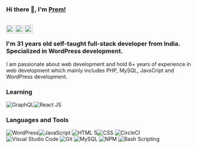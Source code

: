 ### Hi there 👋, I'm [Prem!](https://www.freewebmentor.com)

<br/>
<a href="https://twitter.com/thepremtiwari">
  <img align="left" alt="Prem Tiwari| Twitter" width="22px" src="https://cdn.jsdelivr.net/npm/simple-icons@v3/icons/twitter.svg" />
</a>

<a href="https://www.linkedin.com/in/thepremtiwari/">
  <img align="left" alt="Linkedin" width="22px" src="https://cdn.jsdelivr.net/npm/simple-icons@v3/icons/linkedin.svg" />
</a>

<a href="https://www.instagram.com/thepremtiwari/">
  <img align="left" alt="Instagram" width="22px" src="https://cdn.jsdelivr.net/npm/simple-icons@v3/icons/instagram.svg" />
</a>
<br />

### I'm 31 years old self-taught full-stack developer from India. Specialized in WordPress development.

I am passionate about web development and hold 6+ years of experience in web development which mainly includes PHP, MySQL, JavsCript and WordPress development. 

### Learning
<img src="https://img.icons8.com/color/48/000000/graphql.png" title="GraphQL"/><img src="https://img.icons8.com/plasticine/48/000000/react.png" title="React JS"/>

### Languages and Tools
<img src="https://img.icons8.com/color/48/000000/wordpress.png" alt="WordPress" title="WordPress"/><img src="https://img.icons8.com/color/50/000000/javascript.png" title="JavaScript"/>
<img src="https://img.icons8.com/dusk/48/000000/html-5.png" title="HTML 5"/><img src="https://img.icons8.com/nolan/48/css-filetype.png" title="CSS"/>
<img src="https://img.icons8.com/color/48/000000/circleci.png" title="CircleCI"/>
<img src="https://img.icons8.com/fluent/48/000000/visual-studio-code-2019.png" title="Visual Studio Code"/>
<img src="https://img.icons8.com/fluent/48/000000/github.png" title="Git"/>
<img src="https://img.icons8.com/color/48/000000/mysql.png" title="MySQL" />
<img src="https://img.icons8.com/color/48/000000/npm.png" title="NPM" />
<img src="https://img.icons8.com/doodle/48/000000/console--v2.png" title="Bash Scripting"/>
